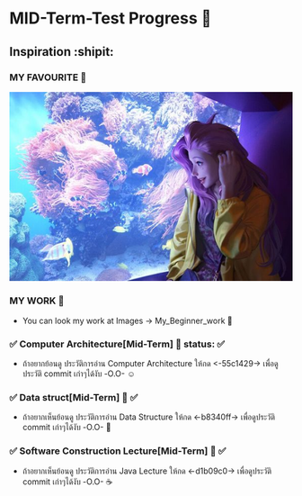 # MID-Term-Test Progress :sunrise_over_mountains:
## Inspiration :shipit:
### MY FAVOURITE :musical_score:
![This is picture.](/Images/Inspiration_n_love/Seraphine_Aquriam.jpg "This is my wife!!!")
### MY WORK :movie_camera:
* You can look my work at Images -> My_Beginner_work :beginner:
### :white_check_mark: Computer Architecture[Mid-Term] :house_with_garden: status: :white_check_mark:
* ถ้าอยากย้อนดู ประวัติการอ่าน Computer Architecture ให้กด <-55c1429-> เพื่อดูประวัติ commit เก่าๆได้งับ -O.O- :relaxed:

### :white_check_mark: Data struct[Mid-Term] :city_sunrise: :white_check_mark:
* ถ้าอยากเห็นย้อนดู ประวัติการอ่าน Data Structure ให้กด <-b8340ff-> เพื่อดูประวัติ commit เก่าๆได้งับ -O.O- :rice_scene:

### :white_check_mark: Software Construction Lecture[Mid-Term] :city_sunset: :white_check_mark:
* ถ้าอยากเห็นย้อนดู ประวัติการอ่าน Java Lecture ให้กด <-d1b09c0-> เพื่อดูประวัติ commit เก่าๆได้งับ -O.O- :coffee: